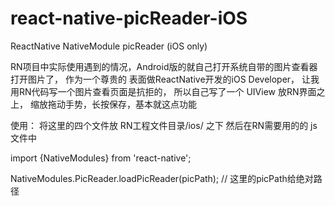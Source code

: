 # react-native-picReader-iOS
ReactNative NativeModule picReader (iOS only)


RN项目中实际使用遇到的情况，Android版的就自己打开系统自带的图片查看器打开图片了，
作为一个尊贵的 表面做ReactNative开发的iOS Developer，
让我用RN代码写一个图片查看页面是抗拒的，
所以自己写了一个 UIView 放RN界面之上，
缩放拖动手势，长按保存，基本就这点功能

使用：
将这里的四个文件放 RN工程文件目录/ios/ 之下
然后在RN需要用的的 js 文件中

import {NativeModules} from 'react-native';

NativeModules.PicReader.loadPicReader(picPath);
// 这里的picPath给绝对路径


